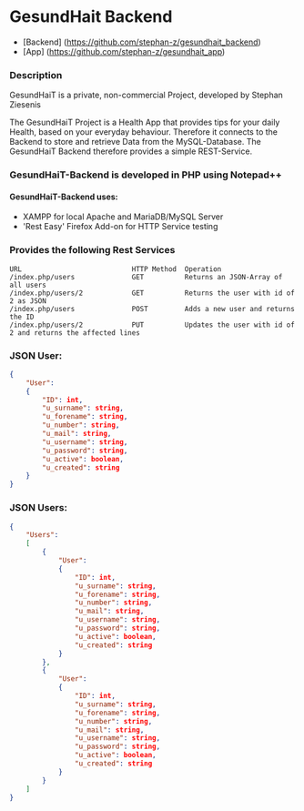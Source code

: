 # GesundHait Backend

- [Backend] (https://github.com/stephan-z/gesundhait_backend)
- [App] (https://github.com/stephan-z/gesundhait_app)

### Description
GesundHaiT is a private, non-commercial Project, developed by Stephan Ziesenis

The GesundHaiT Project is a Health App that provides tips for your daily Health, based on your everyday behaviour.
Therefore it connects to the Backend to store and retrieve Data from the MySQL-Database. 
The GesundHaiT Backend therefore provides a simple REST-Service.

### GesundHaiT-Backend is developed in PHP using Notepad++
#### GesundHaiT-Backend uses:
- XAMPP for local Apache and MariaDB/MySQL Server
- 'Rest Easy' Firefox Add-on for HTTP Service testing

### Provides the following Rest Services
```
URL                           HTTP Method  Operation
/index.php/users              GET          Returns an JSON-Array of all users
/index.php/users/2            GET          Returns the user with id of 2 as JSON
/index.php/users              POST         Adds a new user and returns the ID
/index.php/users/2            PUT          Updates the user with id of 2 and returns the affected lines
```

### JSON User:
```json
{
	"User":
	{
		"ID": int,
		"u_surname": string,	
		"u_forename": string,
		"u_number": string,
		"u_mail": string,
		"u_username": string,
		"u_password": string,
		"u_active": boolean,
		"u_created": string
	}
}
```

### JSON Users:
```json
{
	"Users":
	[
		{
			"User":
			{
				"ID": int,
				"u_surname": string,	
				"u_forename": string,
				"u_number": string,
				"u_mail": string,
				"u_username": string,
				"u_password": string,
				"u_active": boolean,
				"u_created": string
			}
		},
		{
			"User":
			{
				"ID": int,
				"u_surname": string,	
				"u_forename": string,
				"u_number": string,
				"u_mail": string,
				"u_username": string,
				"u_password": string,
				"u_active": boolean,
				"u_created": string
			}
		}
	]
}
```
